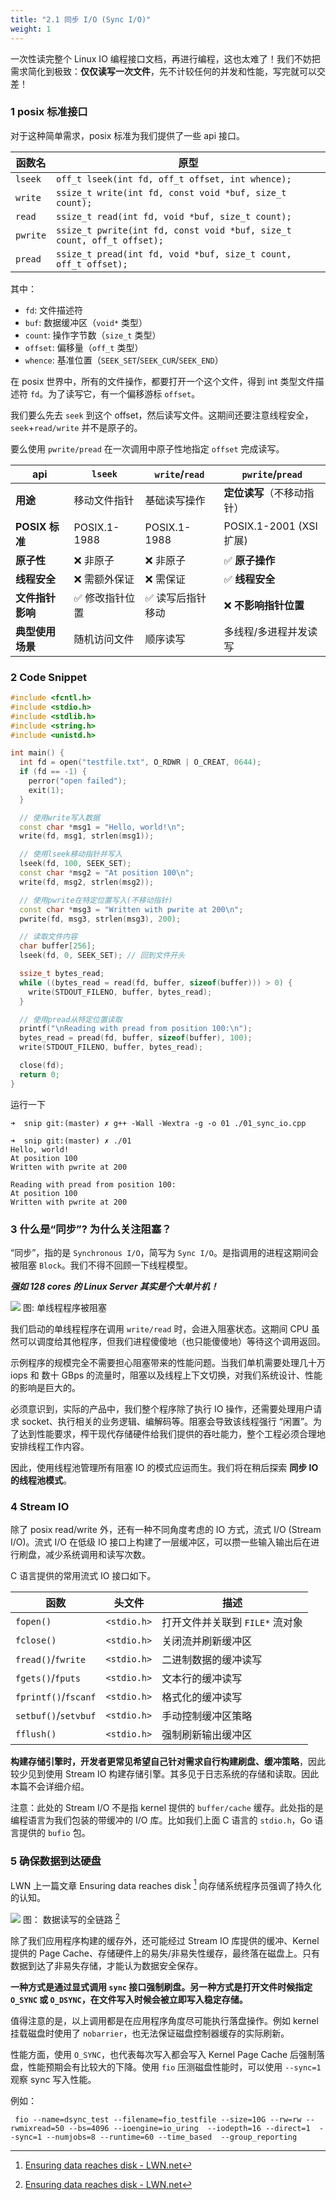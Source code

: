 ```yaml
---
title: "2.1 同步 I/O (Sync I/O)"
weight: 1
---
```


一次性读完整个 Linux IO 编程接口文档，再进行编程，这也太难了！我们不妨把需求简化到极致：**仅仅读写一次文件**，先不计较任何的并发和性能，写完就可以交差！

### 1 posix 标准接口

对于这种简单需求，posix 标准为我们提供了一些 api 接口。

| 函数名    | 原型                                                                 |
|-----------|----------------------------------------------------------------------|
| `lseek`   | `off_t lseek(int fd, off_t offset, int whence);`                     |
| `write`   | `ssize_t write(int fd, const void *buf, size_t count);`              |
| `read`    | `ssize_t read(int fd, void *buf, size_t count);`                     |
| `pwrite`  | `ssize_t pwrite(int fd, const void *buf, size_t count, off_t offset);` |
| `pread`   | `ssize_t pread(int fd, void *buf, size_t count, off_t offset);`      |

其中：
- `fd`: 文件描述符
- `buf`: 数据缓冲区（`void*` 类型）
- `count`: 操作字节数（`size_t` 类型）
- `offset`: 偏移量（`off_t` 类型）
- `whence`: 基准位置（`SEEK_SET`/`SEEK_CUR`/`SEEK_END`）

在 posix 世界中，所有的文件操作，都要打开一个这个文件，得到 int 类型文件描述符 `fd`。为了读写它，有一个偏移游标 `offset`。

我们要么先去 `seek` 到这个 offset，然后读写文件。这期间还要注意线程安全，`seek`+`read/write` 并不是原子的。

要么使用 `pwrite/pread` 在一次调用中原子性地指定 `offset` 完成读写。

| api               | `lseek`                  | `write`/`read`          | `pwrite`/`pread`        |
|--------------------|--------------------------|-------------------------|-------------------------|
| **用途**           | 移动文件指针             | 基础读写操作            | **定位读写**（不移动指针） |
| **POSIX 标准**     | POSIX.1-1988             | POSIX.1-1988            | POSIX.1-2001 (XSI 扩展) |
| **原子性**         | &#x274c; 非原子                | &#x274c; 非原子               | &#x2705; **原子操作**          |
| **线程安全**       | &#x274c; 需额外保证            | &#x274c; 需保证               | &#x2705; **线程安全**          |
| **文件指针影响**   | &#x2705; 修改指针位置          | &#x2705; 读写后指针移动       | &#x274c; **不影响指针位置**    |
| **典型使用场景**   | 随机访问文件             | 顺序读写                | 多线程/多进程并发读写   |

### 2 Code Snippet
```cpp
#include <fcntl.h>
#include <stdio.h>
#include <stdlib.h>
#include <string.h>
#include <unistd.h>

int main() {
  int fd = open("testfile.txt", O_RDWR | O_CREAT, 0644);
  if (fd == -1) {
    perror("open failed");
    exit(1);
  }

  // 使用write写入数据
  const char *msg1 = "Hello, world!\n";
  write(fd, msg1, strlen(msg1));

  // 使用lseek移动指针并写入
  lseek(fd, 100, SEEK_SET);
  const char *msg2 = "At position 100\n";
  write(fd, msg2, strlen(msg2));

  // 使用pwrite在特定位置写入(不移动指针)
  const char *msg3 = "Written with pwrite at 200\n";
  pwrite(fd, msg3, strlen(msg3), 200);

  // 读取文件内容
  char buffer[256];
  lseek(fd, 0, SEEK_SET); // 回到文件开头

  ssize_t bytes_read;
  while ((bytes_read = read(fd, buffer, sizeof(buffer))) > 0) {
    write(STDOUT_FILENO, buffer, bytes_read);
  }

  // 使用pread从特定位置读取
  printf("\nReading with pread from position 100:\n");
  bytes_read = pread(fd, buffer, sizeof(buffer), 100);
  write(STDOUT_FILENO, buffer, bytes_read);

  close(fd);
  return 0;
}
```

运行一下
```shell
➜  snip git:(master) ✗ g++ -Wall -Wextra -g -o 01 ./01_sync_io.cpp

➜  snip git:(master) ✗ ./01 
Hello, world!
At position 100
Written with pwrite at 200

Reading with pread from position 100:
At position 100
Written with pwrite at 200
```

### 3 什么是“同步”? 为什么关注阻塞？
“同步”，指的是 `Synchronous I/O`，简写为 `Sync I/O`。是指调用的进程这期间会被阻塞 `Block`。我们不得不回顾一下线程模型。

***强如 128 cores 的 Linux Server 其实是个大单片机！***

![](https://static.zdfmc.net/imgs/2025/05/843909d174fb0482.png)
图: 单线程程序被阻塞

我们启动的单线程程序在调用 `write/read` 时，会进入阻塞状态。这期间 CPU 虽然可以调度给其他程序，但我们进程傻傻地（也只能傻傻地）等待这个调用返回。

示例程序的规模完全不需要担心阻塞带来的性能问题。当我们单机需要处理几十万 iops 和 数十 GBps 的流量时，阻塞以及线程上下文切换，对我们系统设计、性能的影响是巨大的。

必须意识到，实际的产品中，我们整个程序除了执行 IO 操作，还需要处理用户请求 socket、执行相关的业务逻辑、编解码等。阻塞会导致该线程强行 “闲置”。为了达到性能要求，榨干现代存储硬件给我们提供的吞吐能力，整个工程必须合理地安排线程工作内容。

因此，使用线程池管理所有阻塞 IO 的模式应运而生。我们将在稍后探索 **同步 IO 的线程池模式**。

### 4 Stream IO
除了 posix read/write 外，还有一种不同角度考虑的 IO 方式，流式 I/O (Stream I/O)。流式 I/O 在低级 IO 接口上构建了一层缓冲区，可以攒一些输入输出后在进行刷盘，减少系统调用和读写次数。

C 语言提供的常用流式 IO 接口如下。

| 函数                | 头文件      | 描述                                                                 |
|---------------------|-------------|----------------------------------------------------------------------|
| `fopen()`          | `<stdio.h>` | 打开文件并关联到 `FILE*` 流对象                                      |
| `fclose()`         | `<stdio.h>` | 关闭流并刷新缓冲区                                                   |
| `fread()`/`fwrite` | `<stdio.h>` | 二进制数据的缓冲读写                                                 |
| `fgets()`/`fputs`  | `<stdio.h>` | 文本行的缓冲读写                                                     |
| `fprintf()`/`fscanf` | `<stdio.h>` | 格式化的缓冲读写                                                    |
| `setbuf()`/`setvbuf` | `<stdio.h>` | 手动控制缓冲区策略                                                   |
| `fflush()`         | `<stdio.h>` | 强制刷新输出缓冲区                                                   |



**构建存储引擎时，开发者更常见希望自己针对需求自行构建刷盘、缓冲策略**，因此较少见到使用 Stream IO 构建存储引擎。其多见于日志系统的存储和读取。因此本篇不会详细介绍。

注意：此处的 Stream I/O 不是指 kernel 提供的 `buffer/cache` 缓存。此处指的是编程语言为我们包装的带缓冲的 I/O 库。比如我们上面 C 语言的 `stdio.h`，Go 语言提供的 `bufio` 包。

### 5 确保数据到达硬盘

LWN 上一篇文章 Ensuring data reaches disk [^1] 向存储系统程序员强调了持久化的认知。

![](https://static.zdfmc.net/imgs/2025/05/6467fda5d41d49bc.png)
图： 数据读写的全链路 [^1]

除了我们应用程序构建的缓存外，还可能经过 Stream IO 库提供的缓冲、Kernel 提供的 Page Cache、存储硬件上的易失/非易失性缓存，最终落在磁盘上。只有数据到达了非易失存储，才能认为数据安全保存。

**一种方式是通过显式调用 `sync` 接口强制刷盘。另一种方式是打开文件时候指定 `O_SYNC` 或 `O_DSYNC`，在文件写入时候会被立即写入稳定存储。**

值得注意的是，以上调用都是在应用程序角度尽可能执行落盘操作。例如 kernel 挂载磁盘时使用了 `nobarrier`，也无法保证磁盘控制器缓存的实际刷新。

性能方面，使用 `O_SYNC`，也代表每次写入都会写入 Kernel Page Cache 后强制落盘，性能预期会有比较大的下降。使用 `fio` 压测磁盘性能时，可以使用 `--sync=1` 观察 sync 写入性能。

例如：

```shell
 fio --name=dsync_test --filename=fio_testfile --size=10G --rw=rw --rwmixread=50 --bs=4096 --ioengine=io_uring  --iodepth=16 --direct=1  --sync=1 --numjobs=8 --runtime=60 --time_based  --group_reporting
```

[^1]: [Ensuring data reaches disk - LWN.net](https://lwn.net/Articles/457667/)
[^2]: [从共识算法开谈 - 硬盘性能的最大几个误解](https://zhuanlan.zhihu.com/p/55658164)
[^3]: [浅谈存储引擎数据结构](https://haobin.work/2024/05/24/%E7%AE%97%E6%B3%95/%E6%B5%85%E8%B0%88%E5%AD%98%E5%82%A8%E5%BC%95%E6%93%8E%E6%95%B0%E6%8D%AE%E7%BB%93%E6%9E%84/)
[^openman]: [open(2) — Linux manual page](https://man7.org/linux/man-pages/man2/open.2.html)
[^youjiali]: [ScyllaDB 学习(六) – disk I/O](https://youjiali1995.github.io/scylladb/disk-io/)
[^rocksdb_issue]: [Fixing mmap performance for RocksDB](https://smalldatum.blogspot.com/2022/06/fixing-mmap-performance-for-rocksdb.html)
[^rocksdb_man]: [RocksDB Wiki - IO](https://github.com/facebook/rocksdb/wiki/IO)